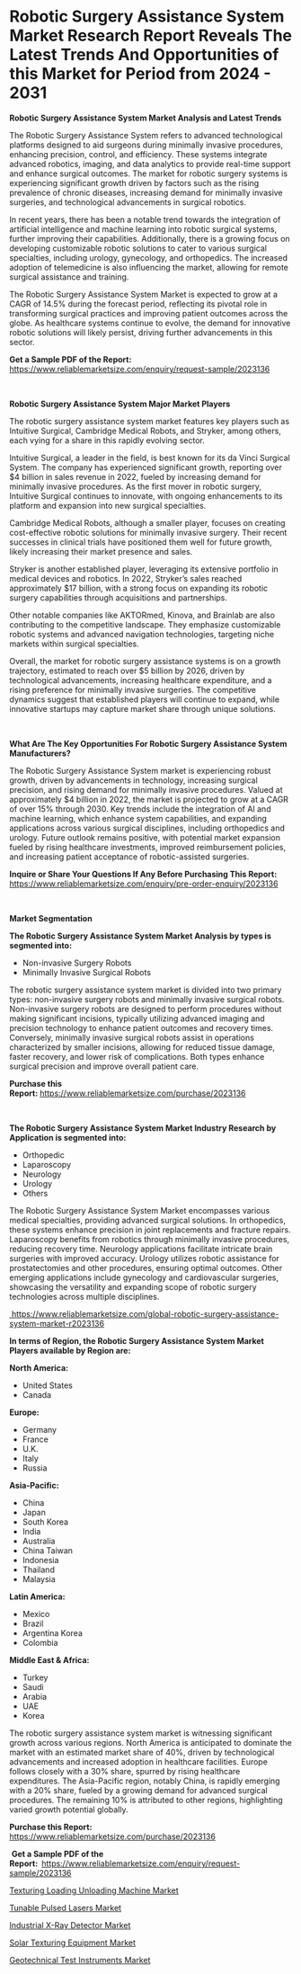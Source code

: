 <p><h1>Robotic Surgery Assistance System Market Research Report Reveals The Latest Trends And Opportunities of this Market for Period from 2024 - 2031</h1></p><p><strong>Robotic Surgery Assistance System Market Analysis and Latest Trends</strong></p>
<p><p>The Robotic Surgery Assistance System refers to advanced technological platforms designed to aid surgeons during minimally invasive procedures, enhancing precision, control, and efficiency. These systems integrate advanced robotics, imaging, and data analytics to provide real-time support and enhance surgical outcomes. The market for robotic surgery systems is experiencing significant growth driven by factors such as the rising prevalence of chronic diseases, increasing demand for minimally invasive surgeries, and technological advancements in surgical robotics.</p><p>In recent years, there has been a notable trend towards the integration of artificial intelligence and machine learning into robotic surgical systems, further improving their capabilities. Additionally, there is a growing focus on developing customizable robotic solutions to cater to various surgical specialties, including urology, gynecology, and orthopedics. The increased adoption of telemedicine is also influencing the market, allowing for remote surgical assistance and training.</p><p>The Robotic Surgery Assistance System Market is expected to grow at a CAGR of 14.5% during the forecast period, reflecting its pivotal role in transforming surgical practices and improving patient outcomes across the globe. As healthcare systems continue to evolve, the demand for innovative robotic solutions will likely persist, driving further advancements in this sector.</p></p>
<p><strong>Get a Sample PDF of the Report:&nbsp;</strong> <a href="https://www.reliablemarketsize.com/enquiry/request-sample/2023136?utm_campaign=1592&utm_medium=2&utm_source=Github&utm_content=ia&utm_term=28102024&utm_id=robotic-surgery-assistance-system">https://www.reliablemarketsize.com/enquiry/request-sample/2023136</a></p>
<p>&nbsp;</p>
<p><strong>Robotic Surgery Assistance System Major Market Players</strong></p>
<p><p>The robotic surgery assistance system market features key players such as Intuitive Surgical, Cambridge Medical Robots, and Stryker, among others, each vying for a share in this rapidly evolving sector. </p><p>Intuitive Surgical, a leader in the field, is best known for its da Vinci Surgical System. The company has experienced significant growth, reporting over $4 billion in sales revenue in 2022, fueled by increasing demand for minimally invasive procedures. As the first mover in robotic surgery, Intuitive Surgical continues to innovate, with ongoing enhancements to its platform and expansion into new surgical specialties.</p><p>Cambridge Medical Robots, although a smaller player, focuses on creating cost-effective robotic solutions for minimally invasive surgery. Their recent successes in clinical trials have positioned them well for future growth, likely increasing their market presence and sales.</p><p>Stryker is another established player, leveraging its extensive portfolio in medical devices and robotics. In 2022, Stryker’s sales reached approximately $17 billion, with a strong focus on expanding its robotic surgery capabilities through acquisitions and partnerships.</p><p>Other notable companies like AKTORmed, Kinova, and Brainlab are also contributing to the competitive landscape. They emphasize customizable robotic systems and advanced navigation technologies, targeting niche markets within surgical specialties. </p><p>Overall, the market for robotic surgery assistance systems is on a growth trajectory, estimated to reach over $5 billion by 2026, driven by technological advancements, increasing healthcare expenditure, and a rising preference for minimally invasive surgeries. The competitive dynamics suggest that established players will continue to expand, while innovative startups may capture market share through unique solutions.</p></p>
<p>&nbsp;</p>
<p><strong>What Are The Key Opportunities For Robotic Surgery Assistance System Manufacturers?</strong></p>
<p><p>The Robotic Surgery Assistance System market is experiencing robust growth, driven by advancements in technology, increasing surgical precision, and rising demand for minimally invasive procedures. Valued at approximately $4 billion in 2022, the market is projected to grow at a CAGR of over 15% through 2030. Key trends include the integration of AI and machine learning, which enhance system capabilities, and expanding applications across various surgical disciplines, including orthopedics and urology. Future outlook remains positive, with potential market expansion fueled by rising healthcare investments, improved reimbursement policies, and increasing patient acceptance of robotic-assisted surgeries.</p></p>
<p><strong>Inquire or Share Your Questions If Any Before Purchasing This Report:</strong> <a href="https://www.reliablemarketsize.com/enquiry/pre-order-enquiry/2023136?utm_campaign=1592&utm_medium=2&utm_source=Github&utm_content=ia&utm_term=28102024&utm_id=robotic-surgery-assistance-system">https://www.reliablemarketsize.com/enquiry/pre-order-enquiry/2023136</a></p>
<p>&nbsp;</p>
<p><strong>Market Segmentation</strong></p>
<p><strong>The Robotic Surgery Assistance System Market Analysis by types is segmented into:</strong></p>
<p><ul><li>Non-invasive Surgery Robots</li><li>Minimally Invasive Surgical Robots</li></ul></p>
<p><p>The robotic surgery assistance system market is divided into two primary types: non-invasive surgery robots and minimally invasive surgical robots. Non-invasive surgery robots are designed to perform procedures without making significant incisions, typically utilizing advanced imaging and precision technology to enhance patient outcomes and recovery times. Conversely, minimally invasive surgical robots assist in operations characterized by smaller incisions, allowing for reduced tissue damage, faster recovery, and lower risk of complications. Both types enhance surgical precision and improve overall patient care.</p></p>
<p><strong>Purchase this Report:&nbsp;</strong><a href="https://www.reliablemarketsize.com/purchase/2023136?utm_campaign=1592&utm_medium=2&utm_source=Github&utm_content=ia&utm_term=28102024&utm_id=robotic-surgery-assistance-system">https://www.reliablemarketsize.com/purchase/2023136</a></p>
<p>&nbsp;</p>
<p><strong>The Robotic Surgery Assistance System Market Industry Research by Application is segmented into:</strong></p>
<p><ul><li>Orthopedic</li><li>Laparoscopy</li><li>Neurology</li><li>Urology</li><li>Others</li></ul></p>
<p><p>The Robotic Surgery Assistance System Market encompasses various medical specialties, providing advanced surgical solutions. In orthopedics, these systems enhance precision in joint replacements and fracture repairs. Laparoscopy benefits from robotics through minimally invasive procedures, reducing recovery time. Neurology applications facilitate intricate brain surgeries with improved accuracy. Urology utilizes robotic assistance for prostatectomies and other procedures, ensuring optimal outcomes. Other emerging applications include gynecology and cardiovascular surgeries, showcasing the versatility and expanding scope of robotic surgery technologies across multiple disciplines.</p></p>
<p><a href="https://www.reliablemarketsize.com/global-robotic-surgery-assistance-system-market-r2023136?utm_campaign=1592&utm_medium=2&utm_source=Github&utm_content=ia&utm_term=28102024&utm_id=robotic-surgery-assistance-system">&nbsp;https://www.reliablemarketsize.com/global-robotic-surgery-assistance-system-market-r2023136</a></p>
<p><strong>In terms of Region, the Robotic Surgery Assistance System Market Players available by Region are:</strong></p>
<p>
    <p> <strong> North America: </strong>
        <ul>
            <li>United States</li>
            <li>Canada</li>
        </ul>
        </p> 
    <p> <strong> Europe: </strong>
        <ul>
            <li>Germany</li>
            <li>France</li>
            <li>U.K.</li>
            <li>Italy</li>
            <li>Russia</li>
        </ul>
        </p> 
    <p> <strong> Asia-Pacific: </strong>
        <ul>
            <li>China</li>
            <li>Japan</li>
            <li>South Korea</li>
            <li>India</li>
            <li>Australia</li>
            <li>China Taiwan</li>
            <li>Indonesia</li>
            <li>Thailand</li>
            <li>Malaysia</li>
        </ul>
        </p> 
    <p> <strong> Latin America: </strong>
        <ul>
            <li>Mexico</li>
            <li>Brazil</li>
            <li>Argentina Korea</li>
            <li>Colombia</li>
        </ul>
        </p> 
    <p> <strong> Middle East & Africa: </strong>
        <ul>
            <li>Turkey</li>
            <li>Saudi</li>
            <li>Arabia</li>
            <li>UAE</li>
            <li>Korea</li>
        </ul>
    </p>
    </p>
<p><p>The robotic surgery assistance system market is witnessing significant growth across various regions. North America is anticipated to dominate the market with an estimated market share of 40%, driven by technological advancements and increased adoption in healthcare facilities. Europe follows closely with a 30% share, spurred by rising healthcare expenditures. The Asia-Pacific region, notably China, is rapidly emerging with a 20% share, fueled by a growing demand for advanced surgical procedures. The remaining 10% is attributed to other regions, highlighting varied growth potential globally.</p></p>
<p><strong>Purchase this Report: </strong><a href="https://www.reliablemarketsize.com/purchase/2023136?utm_campaign=1592&utm_medium=2&utm_source=Github&utm_content=ia&utm_term=28102024&utm_id=robotic-surgery-assistance-system">https://www.reliablemarketsize.com/purchase/2023136</a></p>
<p>&nbsp;<strong>Get a Sample PDF of the Report:&nbsp;&nbsp;</strong><a href="https://www.reliablemarketsize.com/enquiry/request-sample/2023136?utm_campaign=1592&utm_medium=2&utm_source=Github&utm_content=ia&utm_term=28102024&utm_id=robotic-surgery-assistance-system">https://www.reliablemarketsize.com/enquiry/request-sample/2023136</a></p>
<p><strong></strong></p>
<p><p><a href="https://www.linkedin.com/pulse/driving-forces-global-texturing-loading-unloading-machine-market-qhx3e?utm_campaign=1592&utm_medium=2&utm_source=Github&utm_content=ia&utm_term=28102024&utm_id=robotic-surgery-assistance-system">Texturing Loading Unloading Machine Market</a></p><p><a href="https://www.linkedin.com/pulse/strategic-market-insights-global-tunable-pulsed-lasers-7bfqf?utm_campaign=1592&utm_medium=2&utm_source=Github&utm_content=ia&utm_term=28102024&utm_id=robotic-surgery-assistance-system">Tunable Pulsed Lasers Market</a></p><p><a href="https://www.linkedin.com/pulse/industrial-x-ray-detector-market-emerging-trends-future-prospects-ho2ue?utm_campaign=1592&utm_medium=2&utm_source=Github&utm_content=ia&utm_term=28102024&utm_id=robotic-surgery-assistance-system">Industrial X-Ray Detector Market</a></p><p><a href="https://www.linkedin.com/pulse/global-solar-texturing-equipment-market-analysis-trends-forecasts-v7sbe?utm_campaign=1592&utm_medium=2&utm_source=Github&utm_content=ia&utm_term=28102024&utm_id=robotic-surgery-assistance-system">Solar Texturing Equipment Market</a></p><p><a href="https://issuu.com/reportprime-2/docs/geotechnical-test-instruments-marke_78f0d8e9bc6c4c?utm_campaign=1592&utm_medium=2&utm_source=Github&utm_content=ia&utm_term=28102024&utm_id=robotic-surgery-assistance-system">Geotechnical Test Instruments Market</a></p></p>